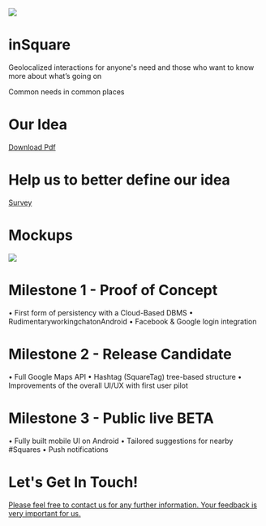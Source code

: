 ![](https://github.com/regini/inSquare/blob/gh-pages/INSQUARE%20LOGO.png)
# inSquare
Geolocalized interactions for anyone's need and those who want to know more about what’s going on

Common needs in common places

# Our Idea
[Download Pdf](http://regini.github.io/inSquare/inSquare%20-%20Presentazione.pdf)

# Help us to better define our idea
[Survey](https://goo.gl/07GxSS)

# Mockups
![](http://regini.github.io/inSquare/mockup.png)

# Milestone 1 - Proof of Concept
  • First form of persistency with a Cloud-Based DBMS 
  • RudimentaryworkingchatonAndroid
  • Facebook & Google login integration
# Milestone 2 - Release Candidate
 • Full Google Maps API
 • Hashtag (SquareTag) tree-based structure 
 • Improvements of the overall UI/UX with first user pilot
# Milestone 3 - Public live BETA
 • Fully built mobile UI on Android
 • Tailored suggestions for nearby #Squares 
 • Push notifications
# Let's Get In Touch!
[Please feel free to contact us for any further information. Your feedback is very important for us.](http://goo.gl/forms/2VcB24833w)
